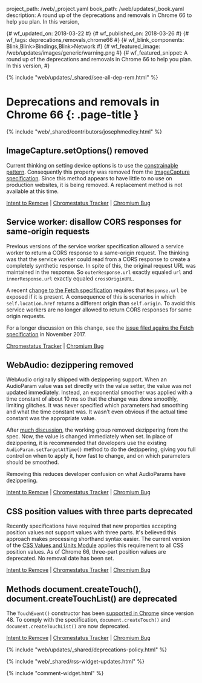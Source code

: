 project_path: /web/_project.yaml
book_path: /web/updates/_book.yaml
description: A round up of the deprecations and removals in Chrome 66 to help you plan. In this version,

{# wf_updated_on: 2018-03-22 #}
{# wf_published_on: 2018-03-26 #}
{# wf_tags: deprecations,removals,chrome66 #}
{# wf_blink_components: Blink,Blink>Bindings,Blink>Network #}
{# wf_featured_image: /web/updates/images/generic/warning.png #}
{# wf_featured_snippet: A round up of the deprecations and removals in Chrome 66 to help you plan. In this version,   #}

{% include "web/updates/_shared/see-all-dep-rem.html" %}

# Deprecations and removals in Chrome 66 {: .page-title }

{% include "web/_shared/contributors/josephmedley.html" %}


## ImageCapture.setOptions() removed

Current thinking on setting device options is to use the [constrainable pattern](https://w3c.github.io/mediacapture-main/archives/20141205/getusermedia.html#constrainable-interface). Consequently this property was removed from the [ImageCapture specification](https://www.w3.org/TR/image-capture/#imagecaptureapi). Since this method appears to have little to no use on production websites, it is being removed. A replacement method is not available at this time.

[Intent to Remove](https://groups.google.com/a/chromium.org/d/topic/blink-dev/tPbZ0eaO-yw/discussion) &#124;
[Chromestatus Tracker](https://www.chromestatus.com/feature/5552970657693696) &#124;
[Chromium Bug](https://bugs.chromium.org/p/chromium/issues/detail?id=771283)

## Service worker: disallow CORS responses for same-origin requests

Previous versions of the service worker specification allowed a service worker to return a CORS response to a same-origin request. The thinking was that the service worker could read from a CORS response to create a completely synthetic response. In spite of this, the original request URL was maintained in the response. So `outerResponse.url` exactly equaled `url` and `innerResponse.url` exactly equaled `crossOriginURL`.

A recent [change to the Fetch specification](https://github.com/whatwg/fetch/pull/146) requires that `Response.url` be exposed if it is present. A consequence of this is scenarios in which `self.location.href` returns a different origin than `self.origin`. To avoid this service workers are no longer allowed to return CORS responses for same origin requests.

For a longer discussion on this change, see the [issue filed agains the Fetch specification](https://github.com/whatwg/fetch/issues/629) in November 2017.

[Chromestatus Tracker](https://www.chromestatus.com/feature/5694278818856960) &#124;
[Chromium Bug](https://bugs.chromium.org/p/chromium/issues/detail?id=800234)


## WebAudio: dezippering removed

WebAudio originally shipped with dezippering support.  When an AudioParam value was set directly with the value setter, the value was not updated immediately.  Instead, an exponential smoother was applied with a time constant of about 10 ms so that the change was done smoothly, limiting glitches.  It was never specified which parameters had smoothing and what the time constant was.  It wasn’t even obvious if the actual time constant was the appropriate value.

After [much discussion](https://www.google.com/url?q=https%3A%2F%2Fgithub.com%2FWebAudio%2Fweb-audio-api%2Fissues%2F76&sa=D&sntz=1&usg=AFQjCNGdcDCW3wiMGghiBNln2AT5mjEqpg), the working group removed dezippering from the spec. Now, the value is changed immediately when set. In place of dezippering, it is recommended that developers use the existing `AudioParam.setTargetAtTime()` method to do the dezippering, giving you full control on when to apply it, how fast to change, and on which parameters should be smoothed.

Removing this reduces developer confusion on what AudioParams have dezippering.

[Intent to Remove](https://groups.google.com/a/chromium.org/d/topic/blink-dev/YKYRrh0nWMo/discussion) &#124;
[Chromestatus Tracker](https://www.chromestatus.com/feature/5287995770929152) &#124;
[Chromium Bug](http://crbug.com/496282)

## CSS position values with three parts deprecated

Recently specifications have required that new properties accepting position values not support values with three parts. It's believed this approach makes processing shorthand syntax easier. The current version of the [CSS Values and Units Module](https://drafts.csswg.org/css-values-4) applies this requirement to all CSS position values. As of Chrome 66, three-part position values are deprecated. No removal date has been set.

[Intent to Remove](https://groups.google.com/a/chromium.org/d/topic/blink-dev/oBKMVCOX1sY/discussion) &#124;
[Chromestatus Tracker](https://www.chromestatus.com/feature/5116559680864256) &#124;
[Chromium Bug](https://bugs.chromium.org/p/chromium/issues/detail?id=804187)


## Methods document.createTouch(), document.createTouchList() are deprecated

The `TouchEvent()` constructor has been [supported in Chrome](https://developer.mozilla.org/en-US/docs/Web/API/TouchEvent/TouchEvent#Browser_compatibility) since version 48. To comply with the specification, `document.createTouch()` and `document.createTouchList()` are now deprecated.

[Intent to Remove](https://groups.google.com/a/chromium.org/d/topic/blink-dev/GLbUpUUnQzc/discussion) &#124;
[Chromestatus Tracker](https://www.chromestatus.com/feature/5668612064935936) &#124;
[Chromium Bug](https://crbug.com/518868)


{% include "web/updates/_shared/deprecations-policy.html" %}

{% include "web/_shared/rss-widget-updates.html" %}

{% include "comment-widget.html" %}
